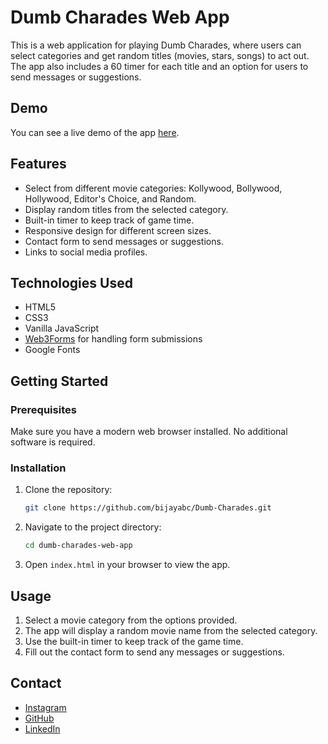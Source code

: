 # Dumb Charades Web App

This is a web application for playing Dumb Charades, where users can select categories and get random titles (movies, stars, songs) to act out. The app also includes a 60 timer for each title and an option for users to send messages or suggestions.

## Demo

You can see a live demo of the app [here](https://your-live-demo-link.com).

## Features

- Select from different movie categories: Kollywood, Bollywood, Hollywood, Editor's Choice, and Random.
- Display random titles from the selected category.
- Built-in timer to keep track of game time.
- Responsive design for different screen sizes.
- Contact form to send messages or suggestions.
- Links to social media profiles.

## Technologies Used

- HTML5
- CSS3
- Vanilla JavaScript
- [Web3Forms](https://web3forms.com) for handling form submissions
- Google Fonts

## Getting Started

### Prerequisites

Make sure you have a modern web browser installed. No additional software is required.

### Installation

1. Clone the repository:

    ```sh
    git clone https://github.com/bijayabc/Dumb-Charades.git
    ```

2. Navigate to the project directory:

    ```sh
    cd dumb-charades-web-app
    ```

3. Open `index.html` in your browser to view the app.

## Usage

1. Select a movie category from the options provided.
2. The app will display a random movie name from the selected category.
3. Use the built-in timer to keep track of the game time.
4. Fill out the contact form to send any messages or suggestions.

## Contact

- [Instagram](https://www.instagram.com/bijay.bc/)
- [GitHub](https://github.com/bijayabc)
- [LinkedIn](https://www.linkedin.com/in/bijayabc/)
